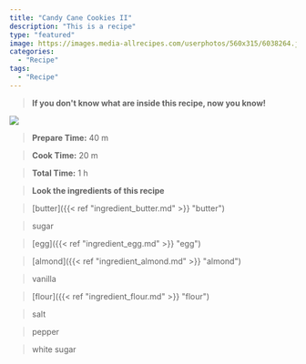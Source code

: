 ```yaml
---
title: "Candy Cane Cookies II"
description: "This is a recipe"
type: "featured"
image: https://images.media-allrecipes.com/userphotos/560x315/6038264.jpg
categories: 
  - "Recipe"
tags: 
  - "Recipe"
---
```



>**If you don't know what are inside this recipe, now you know!**

![](../images/Recipes-Banner.jpg)
> **Prepare Time:** 40 m


> **Cook Time:** 20 m


> **Total Time:** 1 h

> **Look the ingredients of this recipe**

> [butter]({{< ref "ingredient_butter.md" >}} "butter")

> sugar

> [egg]({{< ref "ingredient_egg.md" >}} "egg")

> [almond]({{< ref "ingredient_almond.md" >}} "almond")

> vanilla

> [flour]({{< ref "ingredient_flour.md" >}} "flour")

> salt

> pepper

> white sugar

